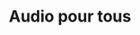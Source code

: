 ---
title: "Audio pour tous"
url: /saint-laurent-du-var/audio-pour-tous/
shop: les appareils auditifs
---